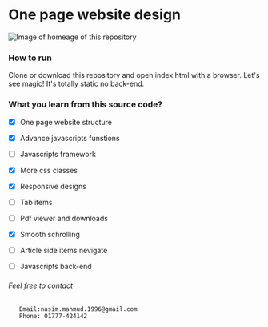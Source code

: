 # One page website design

![Image of homeage of this repository](https://github.com/nasim-007/10minuteschool/blob/master/homerobi.png)

### How to run
Clone or download this repository and open index.html with a browser. Let's see magic! It's totally static no back-end.

### What you learn from this source code?

- [x] One page website structure
- [x] Advance javascripts funstions
- [ ] Javascripts framework
- [x] More css classes
- [x] Responsive designs
- [ ] Tab items
- [ ] Pdf viewer and downloads
- [x] Smooth schrolling
- [ ] Article side items nevigate
- [ ] Javascripts back-end


###### Feel free to contact

```Contact
   Email:nasim.mahmud.1996@gmail.com
   Phone: 01777-424142
```
